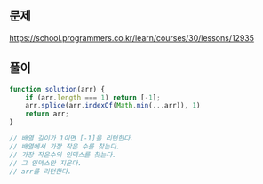 ## 문제
https://school.programmers.co.kr/learn/courses/30/lessons/12935
## 풀이
```javascript
function solution(arr) {
    if (arr.length === 1) return [-1];
    arr.splice(arr.indexOf(Math.min(...arr)), 1)
    return arr;
}

// 배열 길이가 1이면 [-1]을 리턴한다.
// 배열에서 가장 작은 수를 찾는다.
// 가장 작은수의 인덱스를 찾는다.
// 그 인덱스만 지운다.
// arr를 리턴한다.
```

